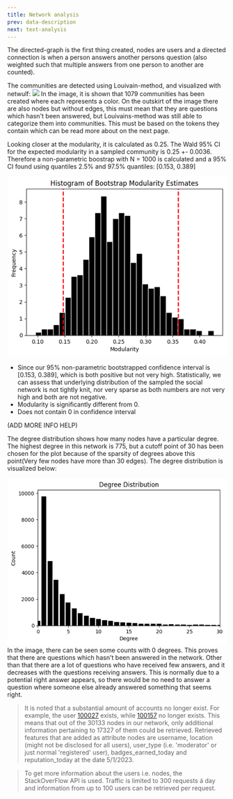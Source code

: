 ```yaml
---
title: Network analysis
prev: data-description
next: text-analysis
---
```


The directed-graph is the first thing created, nodes are users and a directed connection is when a person answers another persons question (also weighted such that multiple answers from one person to another are counted). 

The communities are detected using Louivain-method, and visualized with netwulf:
<img src="/images/Network.png"/>
In the image, it is shown that 1079 communities has been created where each represents a color. On the outskirt of the image there are also nodes but without edges, this must mean that they are questions which hasn't been answered, but Louivains-method was still able to categorize them into communities. This must be based on the tokens they contain which can be read more about on the next page.

Looking closer at the modularity, it is calculated as 0.25. The Wald 95% CI for the expected modularity in a sampled community is 0.25 +- 0.0036. Therefore a non-parametric boostrap with N = 1000 is calculated and a 95% CI found using quantiles 2.5% and 97.5% quantiles: [0.153, 0.389]

<img src="/images/Bootstrap.png"/>

* Since our 95% non-parametric bootstrapped confidence interval is [0.153, 0.389], which is both positive but not very high. Statistically, we can assess that underlying distribution of the sampled the social network is not tightly knit, nor very sparse as both numbers are not very high and both are not negative.
* Modularity is significantly different from 0. 
* Does not contain 0 in confidence interval


(ADD MORE INFO HELP)

The degree distribution shows how many nodes have a particular degree. The highest degree in this network is 775, but a cutoff point of 30 has been chosen for the plot because of the sparsity of degrees above this point(Very few nodes have more than 30 edges). The degree distribution is visualized below:

<img src="/images/Degree.png"/>
In the image, there can be seen some counts with 0 degrees. This proves that there are questions which hasn't been answered in the network. Other than that there are a lot of questions who have received few answers, and it decreases with the questions receiving answers. This is normally due to a potential right answer appears, so there would be no need to answer a question where someone else already answered something that seems right.


> It is noted that a substantial amount of accounts no longer exist. For example, the user [100027](https://meta.stackoverflow.com/users/100027/) exists, while [100157](https://meta.stackoverflow.com/users/100157/) no longer exists. This means that out of the 30133 nodes in our network, only additional information pertaining to 17327 of them could be retrieved.
Retrieved features that are added as attribute nodes are username, location (might not be disclosed for all users), user_type (i.e. 'moderator' or just normal 'registered' user), badges_earned_today and reputation_today at the date 5/1/2023.

>To get more information about the users i.e. nodes, the StackOverFlow API is used. Traffic is limited to 300 requests á day and information from up to 100 users can be retrieved per request.